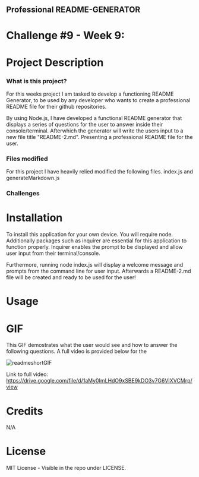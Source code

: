 ## Professional README-GENERATOR
# Challenge #9 - Week 9:

# Project Description
### What is this project?
For this weeks project I am tasked to develop a functioning README Generator, to be used by any developer who wants to create a professional README file for their github repositories. 

By using Node.js, I have developed a functional README generator that displays a series of questions for the user to answer inside their console/terminal. Afterwhich the generator will write the users input to a new file title "README-2.md". Presenting a professional README file for the user. 

### Files modified
For this project I have heavily relied modified the following files. index.js and generateMarkdown.js

### Challenges


# Installation
To install this application for your own device. You will require node. Additionally packages such as inquirer are essential for this application to function properly. Inquirer enables
the prompt to be displayed and allow user input from their terminal/console. 

Furthermore, running node index.js will display a welcome message and prompts from the command line for user input. Afterwards a README-2.md file will be created and ready to be used for the user!


# Usage


# GIF
This GIF demostrates what the user would see and how to answer the following questions. A full video is provided below for the 

![readmeshortGIF](https://user-images.githubusercontent.com/114898970/213962100-dd402c75-0c0c-4894-a1d0-7c45622ad18f.gif)

Link to full video: https://drive.google.com/file/d/1aMy0ImLHdO9xSBE9kDO3v7G6VIXVCMrp/view

# Credits
N/A

# License
MIT License - Visible in the repo under LICENSE.

